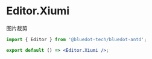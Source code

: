# Editor.Xiumi

图片裁剪

```jsx
import { Editor } from '@bluedot-tech/bluedot-antd';

export default () => <Editor.Xiumi />;
```
